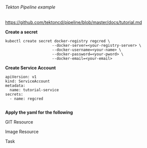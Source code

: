 ###### Tekton Pipeline example

https://github.com/tektoncd/pipeline/blob/master/docs/tutorial.md




**Create a secret**

```
kubectl create secret docker-registry regcred \
                     --docker-server=<your-registry-server> \
                     --docker-username=<your-name> \
                     --docker-password=<your-pword> \
                     --docker-email=<your-email>
```


**Create Service Account**
``` 
apiVersion: v1
kind: ServiceAccount
metadata:
  name: tutorial-service
secrets:
  - name: regcred
  
```

**Apply the yaml for the following**

GIT Resource

Image Resource

Task 

    

